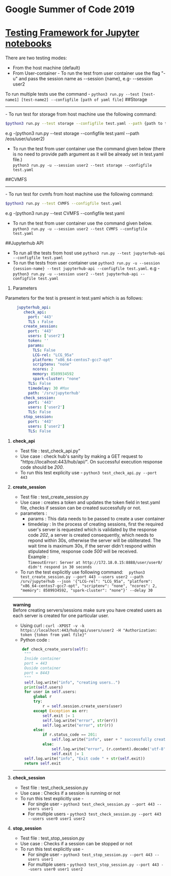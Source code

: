# Google Summer of Code 2019

# [Testing Framework for Jupyter notebooks](https://summerofcode.withgoogle.com/projects/#5216539194687488)

There are two testing modes:
 - From the host machine (default)
 - From User-container - To run the test from user container use the flag "-u" and pass the 
 session name as --session {name}, e.g- --session user2
 
To run multiple tests use the command - `python3 run.py --test [test-name1] [test-name2] --configfile [path of yaml file]`
##Storage
<hr>
- To run test for storage from host machine use the following command:

```bash
$python3 run.py --test storage --configfile test.yaml --path {path to the user directory}
```
e.g -(python3 run.py --test storage --configfile test.yaml --path /eos/user/u/user2)

- To run the test from user container use the command given below (there is no need to provide path argument as it will
be already set in test.yaml file.)<br>
`python3 run.py -u --session user2 --test storage --configfile test.yaml`

##CVMFS
<hr>
- To run test for cvmfs from host machine use the following command:

```bash
$python3 run.py --test CVMFS --configfile test.yaml 
```
e.g -(python3 run.py --test CVMFS --configfile test.yaml 

- To run the test from user container use the command given below.<br>
`python3 run.py -u --session user2 --test CVMFS --configfile test.yaml`

##Jupyterhub API


- To run all the tests from host use `python3 run.py --test jupyterhub-api --configfile test.yaml`
- To run the tests from user container use `python3 run.py -u --session {session-name} --test jupyterhub-api --configfile test.yaml`.
e.g - `python3 run.py -u --session user2 --test jupyterhub-api --configfile test.yaml`

1. Parameters

Parameters for the test is present in test.yaml which is as follows:

```yaml
     jupyterhub_api:
        check_api:
          port: '443'
          TLS : False
        create_session:
          port: '443'
          users: ['user2']
          token: ''
          params:
            TLS: False
            LCG-rel: "LCG_95a"
            platform: "x86_64-centos7-gcc7-opt"
            scriptenv: "none"
            ncores: 2
            memory: 8589934592
            spark-cluster: "none"
          TLS: False
          timedelay: 30 #Max
          path: '/srv/jupyterhub'
        check_session:
          port: '443'
          users: ['user2']
          TLS: False
        stop_session:
          port: '443'
          users: ['user2']
          TLS: False
```
1. **check_api** 
    - Test file : test_check_api.py"
    - Use case :  check hub's sanity by making a GET request to "https://localhost:443/hub/api/".
On successful execution response code should be *200*.
    - To run this test explicity use - `python3 test_check_api.py --port 443`

2. **create_session** 
   - Test file : test_create_session.py
   - Use case : creates a token and updates the token field in test.yaml file, 
   checks if session can be created successfully or not.
   - parameters : 
     - params : This data needs to be passed to create a user container
     - timedelay : In the process of creating sessions, first the required user's server is requested which is  validated by the response code *202*, a server is created consequently, which needs to repond within 30s, otherwise the server
      will be obliterated. The wait time is maximum 30s, if the server didn't respond within stipulated time, response code *500* will be received.<br>
      Example :    
      `TimeoutError: Server at http://172.18.0.15:8888/user/user0/ didn't respond in 30 seconds`
    - To run the test explicitly use following command:
       `  python3 test_create_session.py --port 443 --users user2 --path /srv/jupyterhub --json '{"LCG-rel": "LCG_95a", "platform": "x86_64-centos7-gcc7-opt", "scriptenv": "none", "ncores": 2, "memory": 8589934592, "spark-cluster": "none"}' --delay 30`

   ---
   **warning** <br>
   Before creating servers/sessions make sure you have created users as each server is created for one particular user. <br>
   - Using curl :
   `curl -XPOST -v -k https://localhost:443/hub/api/users/user2 -H "Authorization: token {token from yaml file}"`
   - Python code :
   ```python
       def check_create_users(self):
        """
        Inside container
        port = 443
        Ouside container
        port = 8443
        """
        self.log.write("info", "creating users..")
        print(self.users)
        for user in self.users:
            global r
            try:
                r = self.session.create_users(user)
            except Exception as err:
                self.exit |= 1
                self.log.write("error", str(err))
                self.log.write("error", str(r))
            else:
                if r.status_code == 201:
                    self.log.write("info", user + " successfully created")
                else:
                    self.log.write("error", (r.content).decode('utf-8'))
                    self.exit |= 1
        self.log.write("info", "Exit code " + str(self.exit))
        return self.exit
      ```
   ---
3. **check_session**
    - Test file : test_check_session.py
    - Use case : Checks if a session is running or not
    - To run this test explicitly use -
        - For single user - `python3 test_check_session.py --port 443 --users user1`
        - For multiple users - `python3 test_check_session.py --port 443 --users user0 user1 user2`

4. **stop_session**

     - Test file : test_stop_session.py
     - Use case : Checks if a session  can be stopped or not
     - To run this test explicitly use -
        - For single user - `python3 test_stop_session.py --port 443 --users user1`
        - For multiple users - `python3 test_stop_session.py --port 443 --users user0 user1 user2`